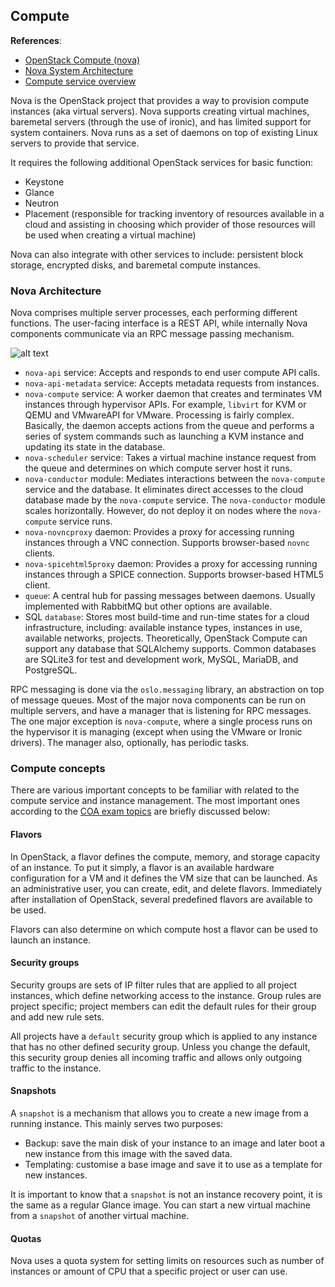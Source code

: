 ## Compute

__References__:
  * [OpenStack Compute (nova)](https://docs.openstack.org/nova/latest/)
  * [Nova System Architecture](https://docs.openstack.org/nova/latest/user/architecture.html)
  * [Compute service overview](https://docs.openstack.org/nova/latest/install/get-started-compute.html)

Nova is the OpenStack project that provides a way to provision compute 
instances (aka virtual servers). Nova supports creating virtual machines, 
baremetal servers (through the use of ironic), and has limited support for 
system containers. Nova runs as a set of daemons on top of existing Linux 
servers to provide that service.

It requires the following additional OpenStack services for basic function:

  * Keystone
  * Glance
  * Neutron
  * Placement (responsible for tracking inventory of resources available in a 
cloud and assisting in choosing which provider of those resources will be used 
when creating a virtual machine)

Nova can also integrate with other services to include: persistent block 
storage, encrypted disks, and baremetal compute instances.

### Nova Architecture

Nova comprises multiple server processes, each performing different functions. 
The user-facing interface is a REST API, while internally Nova components 
communicate via an RPC message passing mechanism. 

![alt text](https://docs.openstack.org/nova/latest/_images/architecture.svg)

  * `nova-api` service: Accepts and responds to end user compute API calls. 
  * `nova-api-metadata` service: Accepts metadata requests from instances. 
  * `nova-compute` service: A worker daemon that creates and terminates VM 
instances through hypervisor APIs. For example, `libvirt` for KVM or QEMU and
VMwareAPI for VMware. Processing is fairly complex. Basically, the daemon 
accepts actions from the queue and performs a series of system commands such 
as launching a KVM instance and updating its state in the database.
  * `nova-scheduler` service: Takes a virtual machine instance request from 
the queue and determines on which compute server host it runs.
  * `nova-conductor` module: Mediates interactions between the `nova-compute` 
service and the database. It eliminates direct accesses to the cloud database 
made by the `nova-compute` service. The `nova-conductor` module scales 
horizontally. However, do not deploy it on nodes where the `nova-compute` 
service runs. 
  * `nova-novncproxy` daemon: Provides a proxy for accessing running instances 
through a VNC connection. Supports browser-based `novnc` clients.
  * `nova-spicehtml5proxy` daemon: Provides a proxy for accessing running 
instances through a SPICE connection. Supports browser-based HTML5 client.
  * `queue`: A central hub for passing messages between daemons. Usually 
implemented with RabbitMQ but other options are available.
  * SQL `database`: Stores most build-time and run-time states for a cloud 
infrastructure, including: available instance types, instances in use, 
available networks, projects. Theoretically, OpenStack Compute can support any 
database that SQLAlchemy supports. Common databases are SQLite3 for test and 
development work, MySQL, MariaDB, and PostgreSQL.

RPC messaging is done via the `oslo.messaging` library, an abstraction on top 
of message queues. Most of the major nova components can be run on multiple 
servers, and have a manager that is listening for RPC messages. The one major 
exception is `nova-compute`, where a single process runs on the hypervisor it 
is managing (except when using the VMware or Ironic drivers). The manager also, 
optionally, has periodic tasks.

### Compute concepts

There are various important concepts to be familiar with related to the compute
service and instance management. The most important ones according to the 
[COA exam topics](https://www.openstack.org/coa/requirements) are briefly 
discussed below:

#### Flavors

In OpenStack, a flavor defines the compute, memory, and storage capacity of 
an instance. To put it simply, a flavor is an available hardware configuration 
for a VM and it defines the VM size that can be launched. As an administrative 
user, you can create, edit, and delete flavors. Immediately after installation 
of OpenStack, several predefined flavors are available to be used.

Flavors can also determine on which compute host a flavor can be used to launch 
an instance. 

#### Security groups

Security groups are sets of IP filter rules that are applied to all project 
instances, which define networking access to the instance. Group rules are 
project specific; project members can edit the default rules for their group 
and add new rule sets.

All projects have a `default` security group which is applied to any instance 
that has no other defined security group. Unless you change the default, this 
security group denies all incoming traffic and allows only outgoing traffic to 
the instance.

#### Snapshots

A `snapshot` is a mechanism that allows you to create a new image from a 
running instance. This mainly serves two purposes:

  * Backup: save the main disk of your instance to an image and later boot a 
new instance from this image with the saved data.
  * Templating: customise a base image and save it to use as a template for 
new instances.

It is important to know that a `snapshot` is not an instance recovery point,
it is the same as a regular Glance image. You can start a new virtual machine 
from a `snapshot` of another virtual machine.

#### Quotas

Nova uses a quota system for setting limits on resources such as number of 
instances or amount of CPU that a specific project or user can use. 



